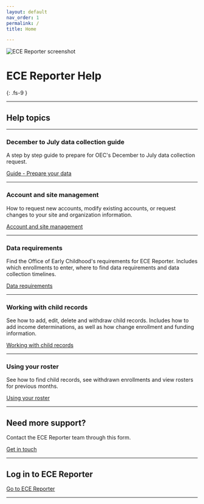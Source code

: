 ```yaml
---
layout: default
nav_order: 1
permalink: /
title: Home

---
```


![ECE Reporter screenshot](../assets/images/ece-reporter.png "ECE Reporter screenshot")

# ECE Reporter Help
{: .fs-9 }

---

## Help topics


---

### December to July data collection guide
A step by step guide to prepare for OEC's December to July data collection request.

[Guide - Prepare your data](/prepare-your-data/)

---

### Account and site management
How to request new accounts, modify existing accounts, or request changes to your site and organization information.

[Account and site management](/accounts/)

---

### Data requirements
Find the Office of Early Childhood's requirements for ECE Reporter. Includes which enrollments to enter, where to find data requirements and data collection timelines.

[Data requirements](/data-requirements/)

---

### Working with child records
See how to add, edit, delete and withdraw child records. Includes how to add income determinations, as well as how change enrollment and funding information.

[Working with child records](/child-records/)

---

### Using your roster
See how to find child records, see withdrawn enrollments and view rosters for previous months. 

[Using your roster](/roster/)

---

## Need more support?
Contact the ECE Reporter team through this form. 

[Get in touch](https://ece-reporter.ctoec.org/)

---

## Log in to ECE Reporter
[Go to ECE Reporter](https://ece-reporter.ctoec.org/)

---

